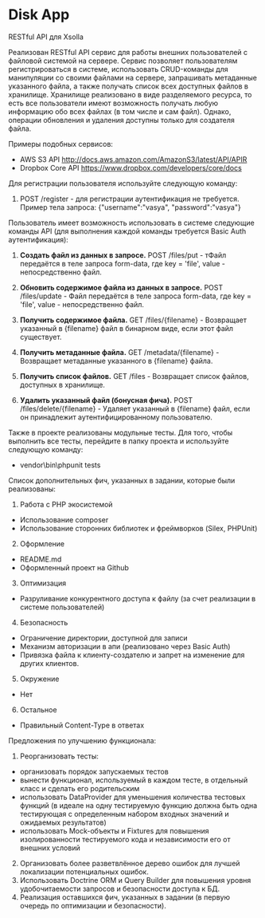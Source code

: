 # Disk App

RESTful API для Xsolla

Реализован RESTful API сервис для работы внешних пользователей с файловой системой на сервере. Сервис позволяет пользователям регистрироваться в системе, использовать CRUD-команды для манипуляции со своими файлами на сервере, запрашивать метаданные указанного файла, а также получать список всех доступных файлов в хранилище. Хранилище реализовано в виде разделяемого ресурса, то есть все пользователи имеют возможность получать любую информацию обо всех файлах (в том числе и сам файл). Однако, операции обновления и удаления доступны только для создателя файла.


Примеры подобных сервисов:
* AWS S3 API http://docs.aws.amazon.com/AmazonS3/latest/API/APIR
* Dropbox Core API https://www.dropbox.com/developers/core/docs


Для регистрации пользователя используйте следующую команду:
1. POST /register - для регистрации аутентификация не требуется. Пример тела запроса: {"username":"vasya", "password":"vasya"}

Пользователь имеет возможность использовать в системе следующие команды API (для выполнения каждой команды требуется Basic Auth аутентификация):
1. **Создать файл из данных в запросе.** 
POST /files/put - тФайл передаётся в теле запроса form-data, где key = 'file', value - непосредственно файл.

2. **Обновить содержимое файла из данных в запросе.** 
POST /files/update - Файл передаётся в теле запроса form-data, где key = 'file', value - непосредственно файл.

3. **Получить содержимое файла.** 
GET /files/{filename} - Возвращает указанный в {filename} файл в бинарном виде, если этот файл существует.

4. **Получить метаданные файла.** 
GET /metadata/{filename} - Возвращает метаданные указанного в {filename} файла.

5. **Получить список файлов.** 
GET /files - Возвращает список файлов, доступных в хранилище.

6. **Удалить указанный файл (бонусная фича).** 
POST /files/delete/{filename} - Удаляет указанный в {filename} файл, если он принадлежит аутентифицированному пользователю.


Также в проекте реализованы модульные тесты. Для того, чтобы выполнить все тесты, перейдите в папку проекта и используйте следующую команду:
* vendor\bin\phpunit tests


Список дополнительных фич, указанных в задании, которые были реализованы:
1. Работа с PHP экосистемой
* Использование composer
* Использование сторонних библиотек и фреймворков (Silex, PHPUnit)
2. Оформление
* README.md
* Оформленный проект на Github
3. Оптимизация
* Разруливание конкурентного доступа к файлу (за счет реализации в системе пользователей)
4. Безопасность
* Ограничение директории, доступной для записи
* Механизм авторизации в апи (реализовано через Basic Auth)
* Привязка файла к клиенту-создателю и запрет на изменение для других клиентов.
5. Окружение
* Нет
6. Остальное
* Правильный Content-Type в ответах


Предложения по улучшению функционала:
1. Реорганизовать тесты:
* организовать порядок запускаемых тестов
* вынести функционал, используемый в каждом тесте, в отдельный класс и сделать его родительским
* использовать DataProvider для уменьшения количества тестовых функций (в идеале на одну тестируемую функцию должна быть одна тестирующая с определенным набором входных значений и ожидаемых результатов)
* использовать Mock-объекты и Fixtures для повышения изолированности тестируемого кода и независимости его от внешних условий
2. Организовать более разветвлённое дерево ошибок для лучшей локализации потенциальных ошибок.
3. Использовать Doctrine ORM и Query Builder для повышения уровня удобочитаемости запросов и безопасности доступа к БД.
4. Реализация оставшихся фич, указанных в задании (в первую очередь по оптимизации и безопасности).